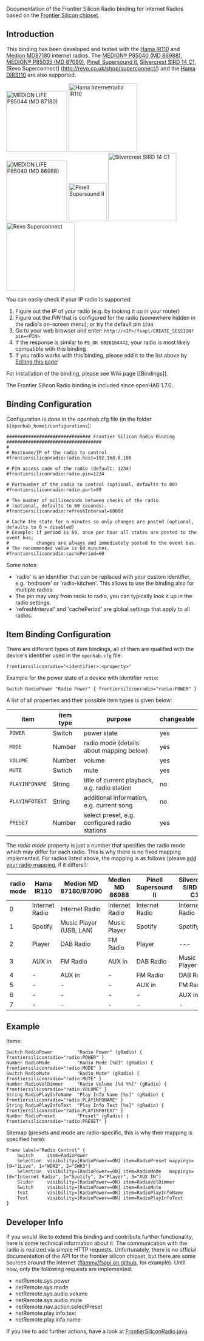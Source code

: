 Documentation of the Frontier Silicon Radio binding for Internet Radios based on the [Frontier Silicon chipset](http://www.frontier-silicon.com/digital-radio-solutions).

## Introduction

This binding has been developed and tested with the [Hama IR110](https://de.hama.com/00054823/hama-internetradio-ir110) and [Medion MD87180](https://www.medion.com/de/service/start/_product.php?msn=50047825&gid=00) internet radios. 
The [MEDION® P85040 (MD 86988)](http://medion.scene7.com/is/image/Medion/50046868_PIC-Q?$m$), [MEDION® P85035 (MD 87090)](https://medion.scene7.com/is/image/Medion/50048568_PIC-Q?$m$), [Pinell Supersound II](http://www.pinell.no/en/products/pinell-supersound-ii-white//), [Silvercrest SIRD 14 C1](http://www.lidl.de/de/silvercrest-stereo-internetradio-sird-14-c1/p208310), [Revo Superconnect] (http://revo.co.uk/shop/superconnect/) and the [Hama DIR3110](https://de.hama.com/00054823/hama-internetradio-dir3110) are also supported.

[<img src="http://internetradio.medion.com/images/md87180_small.jpg" alt="MEDION LIFE P85044 (MD 87180)" height="160">](http://internetradio.medion.com/)
[<img src="https://de.hama.com/bilder/00054/abb/00054823abb.jpg" alt="Hama Internetradio IR110" height="180">](https://de.hama.com/00054823/hama-internetradio-ir110)
[<img src="http://internetradio.medion.com/images/md86988_small.jpg" alt="MEDION LIFE P85040 (MD 86988)" height="160">](http://internetradio.medion.com/)
[<img src="http://www.pinell.no/sitefiles/site8/shop/pinell-supersound-ii-white3.jpg" alt="Pinell Supersound II" height="100">](http://pinell.no/en/)
[<img src="http://www.lidl.de/media/product/0/2/0/8/3/1/0/silvercrest-stereo-internetradio-sird-14-c1.jpg" alt="Silvercrest SIRD 14 C1" height="180">](http://www.lidl.de/de/dab-/-internetradios/c15246)
[<img src="http://revo.co.uk/assets/2013/10/H2_WNT_BLK_SUPERHERO2-486x395.jpg" alt="Revo Superconnect" height="180">](http://revo.co.uk/shop/superconnect/)

You can easily check if your IP radio is supported:

1. Figure out the *IP* of your radio (e.g. by looking it up in your router)
2. Figure out the *PIN* that is configured for the radio (somewhere hidden in the radio's on-screen menu); or try the default pin `1234`
3. Go to your web browser and enter: `http://<IP>/fsapi/CREATE_SESSION?pin=<PIN>`
4. If the response is similar to `FS_OK 6836164442`, your radio is most likely compatible with this binding
5. If you radio works with this binding, please add it to the list above by [Editing this page](Frontier-Silicon-Radio-Binding/_edit)!

For installation of the binding, please see Wiki page [[Bindings]].

The Frontier Silicon Radio binding is included since openHAB 1.7.0.


## Binding Configuration

Configuration is done in the openhab.cfg file (in the folder `${openhab_home}/configurations`):

    ############################### Frontier Silicon Radio Binding ###################################
    #
    # Hostname/IP of the radio to control
    #frontiersiliconradio:radio.host=192.168.0.100
    
    # PIN access code of the radio (default: 1234)
    #frontiersiliconradio:radio.pin=1234
    
    # Portnumber of the radio to control (optional, defaults to 80)
    #frontiersiliconradio:radio.port=80
    
    # The number of milliseconds between checks of the radio
    # (optional, defaults to 60 seconds).
    #frontiersiliconradio:refreshInterval=60000
    
    # Cache the state for n minutes so only changes are posted (optional, defaults to 0 = disabled)
    # Example: if period is 60, once per hour all states are posted to the event bus;
    #          changes are always and immediately posted to the event bus.
    # The recommended value is 60 minutes.
    #frontiersiliconradio:cachePeriod=60

Some notes:
* 'radio' is an identifier that can be replaced with your custom identifier, e.g. 'bedroom' or 'radio-kitchen'. This allows to use the binding also for multiple radios.
* The pin may vary from radio to radio, you can typically look it up in the radio settings.
* 'refreshInterval' and 'cachePeriod' are global settings that apply to all radios.


## Item Binding Configuration

There are different types of item bindings, all of them are qualified with the device's identifier used in the `openhab.cfg` file:

    frontiersiliconradio="<identifier>:<property>"

Example for the power state of a device with identifier `radio`:

    Switch RadioPower "Radio Power" { frontiersiliconradio="radio:POWER" }

A list of all properties and their possible item types is given below:

| item | item type | purpose | changeable |
| --- | --- | --- | --- |
| `POWER` | Switch | power state | yes
| `MODE` | Number | radio mode (details about mapping below) | yes
| `VOLUME` | Number | volume | yes
| `MUTE` | Swtich | mute | yes
| `PLAYINFONAME` | String | title of current playback, e.g. radio station | no
| `PLAYINFOTEXT` | String | additional information, e.g. current song | no
| `PRESET` | Number | select preset, e.g. configured radio stations | yes

The *radio mode* property is just a number that specifies the radio mode which may differ for each radio. This is why there is no fixed mapping implemented. For radios listed above, the mapping is as follows (please [add your radio mapping](Frontier-Silicon-Radio-Binding/_edit), if it differs!):

| radio mode | Hama IR110 | Medion MD 87180/87090  | Medion MD 86988| Pinell Supersound II| Silvercrest SIRD 14 C1 | Revo Superconnect | Hama DIR3110 
| --- | --- | --- | --- | --- | --- | --- | ---
| 0 | Internet Radio | Internet Radio | Internet Radio | Internet Radio | Internet Radio | Internet Radio | Internet Radio
| 1 | Spotify | Music Player (USB, LAN) | Music Player | Spotify | Spotify | Spotify | Spotify
| 2 | Player | DAB Radio | FM Radio | Player | --- | --- | Player 
| 3 | AUX in | FM Radio | AUX in | DAB Radio | Music Player | Music Player | DAB Radio
| 4 | - | AUX in | - | FM Radio | DAB Radio | DAB Radio | - 
| 5 | - | - | - | AUX in | FM Radio | FM Radio | - 
| 6 | - | - | - | - | AUX in | AUX in | - 
| 7 | - | - | - | - | - | Bluetooth | - 

## Example

Items:

    Switch RadioPower         "Radio Power" (gRadio) { frontiersiliconradio="radio:POWER" }
    Number RadioMode          "Radio Mode [%d]" (gRadio) { frontiersiliconradio="radio:MODE" }
    Switch RadioMute          "Radio Mute" (gRadio) { frontiersiliconradio="radio:MUTE" } 
    Number RadioVolDimmer     "Radio Volume [%d %%]" (gRadio) { frontiersiliconradio="radio:VOLUME" } 
    String RadioPlayInfoName  "Play Info Name [%s]" (gRadio) { frontiersiliconradio="radio:PLAYINFONAME" }
    String RadioPlayInfoText  "Play Info Text [%s]" (gRadio) { frontiersiliconradio="radio:PLAYINFOTEXT" }
    Number RadioPreset        "Preset" (gRadio) { frontiersiliconradio="radio:PRESET" }

Sitemap (presets and mode are radio-specific, this is why their mapping is specified here):

    Frame label="Radio Control" {
        Switch     item=RadioPower
        Selection  visibility=[RadioPower==ON] item=RadioPreset mappings=[0="1Live", 1="WDR2", 2="SWR3"]
        Selection  visibility=[RadioPower==ON] item=RadioMode   mappings=[0="Internet Radio", 1="Spotify", 2="Player", 3="AUX IN"]
        Slider     visibility=[RadioPower==ON] item=RadioVolDimmer
        Switch     visibility=[RadioPower==ON] item=RadioMute
        Text       visibility=[RadioPower==ON] item=RadioPlayInfoName
        Text       visibility=[RadioPower==ON] item=RadioPlayInfoText
    }


## Developer Info

If you would like to extend this binding and contribute further functionality, here is some technical information about it. The communication with the radio is realized via simple HTTP requests. Unfortunately, there is no official documentation of the API for the frontier silicon chipset, but there are some sources around the internet ([flammy/fsapi on github](https://github.com/flammy/fsapi/blob/master/classes/fsapi.php), for example). Until now, only the following requests are implemented:
* netRemote.sys.power
* netRemote.sys.mode
* netRemote.sys.audio.volume
* netRemote.sys.audio.mute
* netRemote.nav.action.selectPreset
* netRemote.play.info.text
* netRemote.play.info.name

If you like to add further actions, have a look at [FrontierSiliconRadio.java](https://github.com/openhab/openhab/blob/master/bundles/binding/org.openhab.binding.frontiersiliconradio/src/main/java/org/openhab/binding/frontiersiliconradio/internal/FrontierSiliconRadio.java).